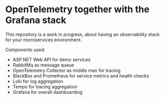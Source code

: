 # OpenTelemetry together with the Grafana stack

This repository is a work in progress, about having an observability stack for your microservices environment.

Components used:

- ASP.NET Web API for demo services
- RabbitMq as message queue
- OpenTelemetry Collector as middle man for tracing
- BlackBox and Prometheus for service metrics and health checks
- Loki for log aggregation
- Tempo for tracing aggregation
- Grafana for overall dashboarding
